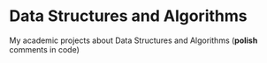 # Data Structures and Algorithms
 My academic projects about Data Structures and Algorithms (**polish** comments in code)

